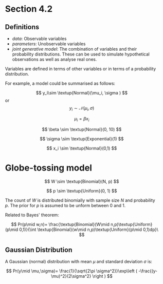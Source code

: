 # Section 4.2

## Definitions

- *data*: Observable variables
- *parameters*: Unobservable variables
- *joint generative model*: The combination of variables and their probability distributions. These can be used to simulate hypothetical observations as well as analyse real ones.

Variables are defined in terms of other variables or in terms of a probability distribution.

For example, a model could be summarised as follows:

$$ y_i\sim \textup{Normal}(\mu_i, \sigma ) $$ or $$ y_i\sim \mathcal{N}(\mu_i, \sigma ) $$

$$ \mu_i = \beta x_i $$

$$ \beta \sim \textup{Normal}(0, 10) $$

$$ \sigma \sim \textup{Exponential}(1) $$

$$ x_i \sim \textup{Normal}(0,1) $$

# Globe-tossing model

$$ W \sim \textup{Binomial}(N, p) $$

$$ p \sim \textup{Uniform}(0, 1) $$

The count of $W$ is distributed binomially with sample size $N$ and probability $p$.
The prior for $p$ is assumed to be unform between 0 and 1.

Related to Bayes' theorem:

$$ Pr(p\mid w,n)= \frac{\textup{Binomial}(W\mid n,p)\textup{Uniform}(p\mid 0,1)}{\int \textup{Binomial}(w\mid n,p)\textup{Uniform}(p\mid 0,1)dp}\ $$

## Gaussian Distribution

A Gaussian (normal) distribution with mean $\mu$ and standard deviation $\sigma$ is:

$$ Pr(y\mid \mu,\sigma)= \frac{1}{\sqrt{2\pi \sigma^2}}\exp\left ( -\frac{(y-\mu)^2}{2\sigma^2} \right ) $$